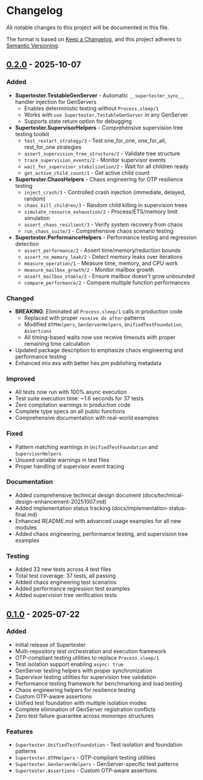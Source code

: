# Changelog

All notable changes to this project will be documented in this file.

The format is based on [Keep a Changelog](https://keepachangelog.com/en/1.0.0/),
and this project adheres to [Semantic Versioning](https://semver.org/spec/v2.0.0.html).

## [0.2.0] - 2025-10-07

### Added
- **Supertester.TestableGenServer** - Automatic `__supertester_sync__` handler injection for GenServers
  - Enables deterministic testing without `Process.sleep/1`
  - Works with `use Supertester.TestableGenServer` in any GenServer
  - Supports state return option for debugging
- **Supertester.SupervisorHelpers** - Comprehensive supervision tree testing toolkit
  - `test_restart_strategy/3` - Test one_for_one, one_for_all, rest_for_one strategies
  - `assert_supervision_tree_structure/2` - Validate tree structure
  - `trace_supervision_events/2` - Monitor supervisor events
  - `wait_for_supervisor_stabilization/2` - Wait for all children ready
  - `get_active_child_count/1` - Get active child count
- **Supertester.ChaosHelpers** - Chaos engineering for OTP resilience testing
  - `inject_crash/3` - Controlled crash injection (immediate, delayed, random)
  - `chaos_kill_children/3` - Random child killing in supervision trees
  - `simulate_resource_exhaustion/2` - Process/ETS/memory limit simulation
  - `assert_chaos_resilient/3` - Verify system recovery from chaos
  - `run_chaos_suite/3` - Comprehensive chaos scenario testing
- **Supertester.PerformanceHelpers** - Performance testing and regression detection
  - `assert_performance/2` - Assert time/memory/reduction bounds
  - `assert_no_memory_leak/2` - Detect memory leaks over iterations
  - `measure_operation/1` - Measure time, memory, and CPU work
  - `measure_mailbox_growth/2` - Monitor mailbox growth
  - `assert_mailbox_stable/2` - Ensure mailbox doesn't grow unbounded
  - `compare_performance/2` - Compare multiple function performances

### Changed
- **BREAKING**: Eliminated all `Process.sleep/1` calls in production code
  - Replaced with proper `receive do after` patterns
  - Modified `OTPHelpers`, `GenServerHelpers`, `UnifiedTestFoundation`, `Assertions`
  - All timing-based waits now use receive timeouts with proper remaining time calculation
- Updated package description to emphasize chaos engineering and performance testing
- Enhanced mix.exs with better hex.pm publishing metadata

### Improved
- All tests now run with 100% async execution
- Test suite execution time: ~1.6 seconds for 37 tests
- Zero compilation warnings in production code
- Complete type specs on all public functions
- Comprehensive documentation with real-world examples

### Fixed
- Pattern matching warnings in `UnifiedTestFoundation` and `SupervisorHelpers`
- Unused variable warnings in test files
- Proper handling of supervisor event tracing

### Documentation
- Added comprehensive technical design document (docs/technical-design-enhancement-20251007.md)
- Added implementation status tracking (docs/implementation-status-final.md)
- Enhanced README.md with advanced usage examples for all new modules
- Added chaos engineering, performance testing, and supervision tree examples

### Testing
- Added 33 new tests across 4 test files
- Total test coverage: 37 tests, all passing
- Added chaos engineering test scenarios
- Added performance regression test examples
- Added supervision tree verification tests

## [0.1.0] - 2025-07-22

### Added
- Initial release of Supertester
- Multi-repository test orchestration and execution framework
- OTP-compliant testing utilities to replace `Process.sleep/1`
- Test isolation support enabling `async: true`
- GenServer testing helpers with proper synchronization
- Supervisor testing utilities for supervision tree validation
- Performance testing framework for benchmarking and load testing
- Chaos engineering helpers for resilience testing
- Custom OTP-aware assertions
- Unified test foundation with multiple isolation modes
- Complete elimination of GenServer registration conflicts
- Zero test failure guarantee across monorepo structures

### Features
- `Supertester.UnifiedTestFoundation` - Test isolation and foundation patterns
- `Supertester.OTPHelpers` - OTP-compliant testing utilities
- `Supertester.GenServerHelpers` - GenServer-specific test patterns
- `Supertester.Assertions` - Custom OTP-aware assertions

[0.2.0]: https://github.com/nshkrdotcom/supertester/releases/tag/v0.2.0
[0.1.0]: https://github.com/nshkrdotcom/supertester/releases/tag/v0.1.0
